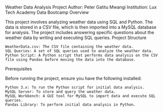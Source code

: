 Weather Data Analysis Project
Author: Peter Gatitu Mwangi
Institution: Lux Tech Academy Data Bootcamp
Overview

This project involves analyzing weather data using SQL and Python. The data is stored in a CSV file, which is then imported into a MySQL database for analysis. The project includes answering specific questions about the weather data by writing and executing SQL queries.
Project Structure

    WeatherData.csv: The CSV file containing the weather data.
    SQL Queries: A set of SQL queries used to analyze the weather data.
    Python Script: A Python script that performs data analysis on the CSV file using Pandas before moving the data into the database.

Prerequisites

Before running the project, ensure you have the following installed:

    Python 3.x: To run the Python script for initial data analysis.
    MySQL Server: To store and query the weather data.
    MySQL Workbench: A GUI tool for MySQL to import data and execute SQL queries.
    Pandas Library: To perform initial data analysis in Python.
